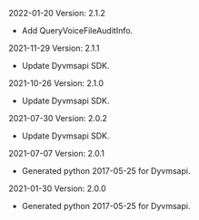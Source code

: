 2022-01-20 Version: 2.1.2
- Add QueryVoiceFileAuditInfo.

2021-11-29 Version: 2.1.1
- Update Dyvmsapi SDK.

2021-10-26 Version: 2.1.0
- Update Dyvmsapi SDK.

2021-07-30 Version: 2.0.2
- Update Dyvmsapi SDK.

2021-07-07 Version: 2.0.1
- Generated python 2017-05-25 for Dyvmsapi.

2021-01-30 Version: 2.0.0
- Generated python 2017-05-25 for Dyvmsapi.

